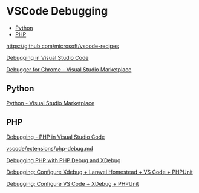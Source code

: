 <!-- #vscode-debug -->
<!-- omit in toc -->
# VSCode Debugging

- [Python](#python)
- [PHP](#php)

<https://github.com/microsoft/vscode-recipes>

[Debugging in Visual Studio Code](https://code.visualstudio.com/docs/editor/debugging)

[Debugger for Chrome - Visual Studio Marketplace](https://marketplace.visualstudio.com/items?itemName=msjsdiag.debugger-for-chrome)

## Python

[Python - Visual Studio Marketplace](https://marketplace.visualstudio.com/items?itemName=ms-python.python)

## PHP

[Debugging - PHP in Visual Studio Code](https://code.visualstudio.com/docs/languages/php#_debugging)

[vscode/extensions/php-debug.md](/ide/vscode/extensions/php-debug.md)

[Debugging PHP with PHP Debug and XDebug](https://github.com/Microsoft/vscode-recipes/tree/master/PHP)

[Debugging: Configure Xdebug + Laravel Homestead + VS Code + PHPUnit](https://tighten.co/blog/debugging-configure-xdebug-and-laravel-homestead-and-vs-code-and-phpunit/)

[Debugging: Configure VS Code + XDebug + PHPUnit](https://tighten.co/blog/configure-vscode-to-debug-phpunit-tests-with-xdebug/)
